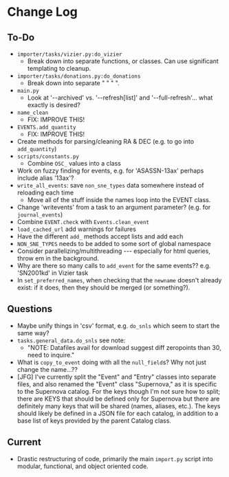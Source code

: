# Change Log #

## To-Do ##
-   `importer/tasks/vizier.py:do_vizier`
    -   Break down into separate functions, or classes.  Can use significant templating to cleanup.
-   `importer/tasks/donations.py:do_donations`
    -   Break down into separate " " " ".
-   `main.py`
    -   Look at '--archived' vs. '--refresh[list]' and '--full-refresh'... what exactly is desired?
-   `name_clean`
    -   FIX: IMPROVE THIS!
-   `EVENTS.add_quantity`
    -   FIX: IMPROVE THIS!
-   Create methods for parsing/cleaning RA & DEC  (e.g. to go into `add_quantity`)
-   `scripts/constants.py`
    -   Combine `OSC_` values into a class
-   Work on fuzzy finding for events, e.g. for 'ASASSN-13ax' perhaps include alias '13ax'?
-   `write_all_events`: save `non_sne_types` data somewhere instead of reloading each time
    -   Move all of the stuff inside the names loop into the EVENT class.
-   Change 'writevents' from a task to an argument parameter?  (e.g. for `journal_events`)
-   Combine `EVENT.check` with `Events.clean_event`
-   `load_cached_url` add warnings for failures
-   Have the different `add_` methods accept lists and add each
-   `NON_SNE_TYPES` needs to be added to some sort of global namespace
-   Consider parallelizing/multithreading --- especially for html queries, throw em in the
    background.
-   Why are there so many calls to `add_event` for the same events??  e.g. 'SN2001kd' in Vizier task
-   In `set_preferred_names`, when checking that the `newname` doesn't already exist: if it does,
    then they should be merged (or something?).


## Questions ##
-   Maybe unify things in 'csv' format, e.g. `do_snls` which seem to start the same way?
-   `tasks.general_data.do_snls` see note:
    -   "NOTE: Datafiles avail for download suggest diff zeropoints than 30, need to inquire."
-   What is `copy_to_event` doing with all the `null_field`s?  Why not just change the name...??
-   [JFG] I've currently split the "Event" and "Entry" classes into separate
    files, and also renamed the "Event" class "Supernova," as it is specific to
    the Supernova catalog. For the keys though I'm not sure how to split; there
    are KEYS that should be defined only for Supernova but there are definitely
    many keys that will be shared (names, aliases, etc.). The keys should
    likely be defined in a JSON file for each catalog, in addition to a base
    list of keys provided by the parent Catalog class.

## Current ##

-   Drastic restructuring of code, primarily the main `import.py` script into modular, functional, and object oriented code.
